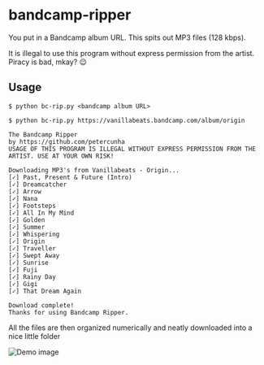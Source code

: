 # bandcamp-ripper
You put in a Bandcamp album URL. This spits out MP3 files (128 kbps). 

It is illegal to use this program without express permission from the artist. Piracy is bad, mkay? :wink:

## Usage
`$ python bc-rip.py <bandcamp album URL>`


```
$ python bc-rip.py https://vanillabeats.bandcamp.com/album/origin

The Bandcamp Ripper
by https://github.com/petercunha
USAGE OF THIS PROGRAM IS ILLEGAL WITHOUT EXPRESS PERMISSION FROM THE ARTIST. USE AT YOUR OWN RISK!

Downloading MP3's from Vanillabeats - Origin...
[✓] Past, Present & Future (Intro)
[✓] Dreamcatcher
[✓] Arrow
[✓] Nana
[✓] Footsteps
[✓] All In My Mind
[✓] Golden
[✓] Summer
[✓] Whispering
[✓] Origin
[✓] Traveller
[✓] Swept Away
[✓] Sunrise
[✓] Fuji
[✓] Rainy Day
[✓] Gigi
[✓] That Dream Again

Download complete!
Thanks for using Bandcamp Ripper.
```


All the files are then organized numerically and neatly downloaded into a nice little folder

![Demo image](https://i.imgur.com/eoYZMl0.png)